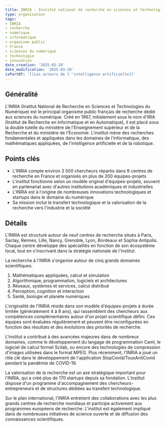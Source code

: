 ```yaml
---
title: INRIA - Institut national de recherche en sciences et technologies du numérique
type: organisation
tags:
- INRIA
- recherche
- numérique
- informatique
- organisme public
- France
- sciences du numérique
- technologie
- innovation
date_creation: '2025-03-20'
date_modification: '2025-03-20'
isPartOf: '[[Les acteurs de l''intelligence artificielle]]'
---
```

## Généralité

L'INRIA (Institut National de Recherche en Sciences et Technologies du Numérique) est le principal organisme public français de recherche dédié aux sciences du numérique. Créé en 1967, initialement sous le nom d'IRIA (Institut de Recherche en Informatique et en Automatique), il est placé sous la double tutelle du ministère de l'Enseignement supérieur et de la Recherche et du ministère de l'Économie. L'institut mène des recherches fondamentales et appliquées dans les domaines de l'informatique, des mathématiques appliquées, de l'intelligence artificielle et de la robotique.

## Points clés

- L'INRIA compte environ 3 500 chercheurs répartis dans 9 centres de recherche en France et organisés en plus de 200 équipes-projets
- L'institut fonctionne selon un modèle original d'équipes-projets, souvent en partenariat avec d'autres institutions académiques et industrielles
- L'INRIA est à l'origine de nombreuses innovations technologiques et startups dans le domaine du numérique
- Sa mission inclut le transfert technologique et la valorisation de la recherche vers l'industrie et la société

## Détails

L'INRIA est structuré autour de neuf centres de recherche situés à Paris, Saclay, Rennes, Lille, Nancy, Grenoble, Lyon, Bordeaux et Sophia Antipolis. Chaque centre développe des spécialités en fonction de son écosystème local, tout en s'inscrivant dans la stratégie nationale de l'institut.

La recherche à l'INRIA s'organise autour de cinq grands domaines scientifiques:
1. Mathématiques appliquées, calcul et simulation
2. Algorithmique, programmation, logiciels et architectures
3. Réseaux, systèmes et services, calcul distribué
4. Perception, cognition et interaction
5. Santé, biologie et planète numériques

L'originalité de l'INRIA réside dans son modèle d'équipes-projets à durée limitée (généralement 4 à 8 ans), qui rassemblent des chercheurs aux compétences complémentaires autour d'un projet scientifique défini. Ces équipes sont évaluées régulièrement et peuvent être reconfigurées en fonction des résultats et des évolutions des priorités de recherche.

L'institut a contribué à des avancées majeures dans de nombreux domaines, comme le développement du langage de programmation Caml, le logiciel de calcul formel Scilab, ou encore des technologies de compression d'images utilisées dans le format MPEG. Plus récemment, l'INRIA a joué un rôle clé dans le développement de l'application StopCovid/TousAntiCovid pendant la pandémie de COVID-19.

La valorisation de la recherche est un axe stratégique important pour l'INRIA, qui a créé plus de 170 startups depuis sa fondation. L'institut dispose d'un programme d'accompagnement des chercheurs-entrepreneurs et de structures dédiées au transfert technologique.

Sur le plan international, l'INRIA entretient des collaborations avec les plus grands centres de recherche mondiaux et participe activement aux programmes européens de recherche. L'institut est également impliqué dans de nombreuses initiatives de science ouverte et de diffusion des connaissances scientifiques.